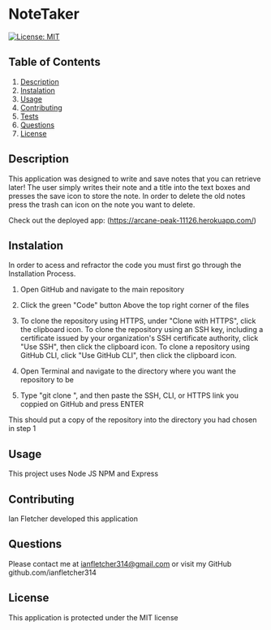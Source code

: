 # NoteTaker
[![License: MIT](https://img.shields.io/badge/License-MIT-yellow.svg)](https://opensource.org/licenses/MIT)
## Table of Contents
 1. [Description](#Description)
 2. [Instalation](#Instalation)
 3. [Usage](#Usage)
 4. [Contributing](#Contributing)
 5. [Tests](#Tests)
 6. [Questions](#Questions)
 7. [License](#License)
## Description
This application was designed to write and save notes that you can retrieve later! The user simply writes their note and a title into the text boxes and presses the save icon to store the note. In order to delete the old notes press the trash can icon on the note you want to delete.

Check out the deployed app: (https://arcane-peak-11126.herokuapp.com/)

## Instalation
In order to acess and refractor the code you must first go through the Installation Process.

1) Open GitHub and navigate to the main repository 

2) Click the green "Code" button Above the top right corner of the files 

3) To clone the repository using HTTPS, under "Clone with HTTPS", click the clipboard icon. To clone the repository using an SSH key, including a certificate issued by your organization's SSH certificate authority, click "Use SSH", then click the clipboard icon. To clone a repository using GitHub CLI, click "Use GitHub CLI", then click the clipboard icon.

4) Open Terminal and navigate to the directory where you want the repository to be 

5) Type "git clone ", and then paste the SSH, CLI, or HTTPS link you coppied on GitHub and press ENTER 

This should put a copy of the repository into the directory you had chosen in step 1

## Usage
This project uses Node JS  NPM and Express

## Contributing
Ian Fletcher developed this application 

## Questions 
Please contact me at ianfletcher314@gmail.com or visit my GitHub github.com/ianfletcher314

## License
This application is protected under the MIT license
  
